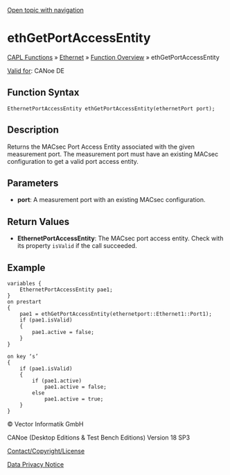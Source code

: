 [Open topic with navigation](../../../../../CANoeDEFamily.htm#Topics/CAPLFunctions/IP/Functions/CAPLfunctionethGetPortAccessEntity.md)

# ethGetPortAccessEntity

[CAPL Functions](../../CAPLfunctions.md) » [Ethernet](../CAPLEthernetStartPage.md) » [Function Overview](../CAPLfunctionsIPOverview.md) » ethGetPortAccessEntity

[Valid for](../../../Shared/FeatureAvailability.md): CANoe DE

## Function Syntax

```
EthernetPortAccessEntity ethGetPortAccessEntity(ethernetPort port);
```

## Description

Returns the MACsec Port Access Entity associated with the given measurement port. The measurement port must have an existing MACsec configuration to get a valid port access entity.

## Parameters

- **port**: A measurement port with an existing MACsec configuration.

## Return Values

- **EthernetPortAccessEntity**: The MACsec port access entity. Check with its property `isValid` if the call succeeded.

## Example

```plaintext
variables {
    EthernetPortAccessEntity pae1;
}
on prestart
{
    pae1 = ethGetPortAccessEntity(ethernetport::Ethernet1::Port1);
    if (pae1.isValid)
    {
        pae1.active = false;
    }
}

on key ‘s’
{
    if (pae1.isValid)
    {
        if (pae1.active)
            pae1.active = false;
        else
            pae1.active = true;
    }
}
```

© Vector Informatik GmbH

CANoe (Desktop Editions & Test Bench Editions) Version 18 SP3

[Contact/Copyright/License](../../../Shared/ContactCopyrightLicense.md)

[Data Privacy Notice](https://www.vector.com/int/en/company/get-info/privacy-policy/)
